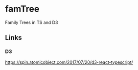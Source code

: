 # famTree
Family Trees in TS and D3

## Links

### D3
https://spin.atomicobject.com/2017/07/20/d3-react-typescript/

